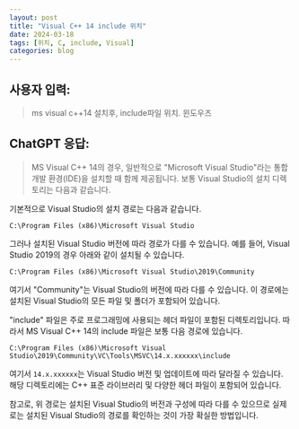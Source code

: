 ```yaml
---
layout: post
title: "Visual C++ 14 include 위치"
date: 2024-03-18
tags: [위치, C, include, Visual]
categories: blog
---
```


## 사용자 입력:
> ms visual c++14 설치후, include파일 위치. 윈도우즈

## ChatGPT 응답:
> MS Visual C++ 14의 경우, 일반적으로 "Microsoft Visual Studio"라는 통합 개발 환경(IDE)을 설치할 때 함께 제공됩니다. 보통 Visual Studio의 설치 디렉토리는 다음과 같습니다.

기본적으로 Visual Studio의 설치 경로는 다음과 같습니다.

```
C:\Program Files (x86)\Microsoft Visual Studio
```

그러나 설치된 Visual Studio 버전에 따라 경로가 다를 수 있습니다. 예를 들어, Visual Studio 2019의 경우 아래와 같이 설치될 수 있습니다.

```
C:\Program Files (x86)\Microsoft Visual Studio\2019\Community
```

여기서 "Community"는 Visual Studio의 버전에 따라 다를 수 있습니다. 이 경로에는 설치된 Visual Studio의 모든 파일 및 폴더가 포함되어 있습니다.

"include" 파일은 주로 프로그래밍에 사용되는 헤더 파일이 포함된 디렉토리입니다. 따라서 MS Visual C++ 14의 include 파일은 보통 다음 경로에 있습니다.

```
C:\Program Files (x86)\Microsoft Visual Studio\2019\Community\VC\Tools\MSVC\14.x.xxxxxx\include
```

여기서 `14.x.xxxxxx`는 Visual Studio 버전 및 업데이트에 따라 달라질 수 있습니다. 해당 디렉토리에는 C++ 표준 라이브러리 및 다양한 헤더 파일이 포함되어 있습니다.

참고로, 위 경로는 설치된 Visual Studio의 버전과 구성에 따라 다를 수 있으므로 실제로는 설치된 Visual Studio의 경로를 확인하는 것이 가장 확실한 방법입니다.

